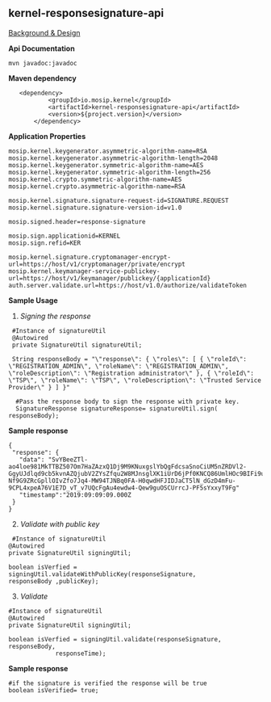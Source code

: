 ## kernel-responsesignature-api

[Background & Design](../../docs/design/kernel/kernel-cryptography-digitalsignature.md)


**Api Documentation**

```
mvn javadoc:javadoc
```

**Maven dependency**

 ```
    <dependency>
			<groupId>io.mosip.kernel</groupId>
			<artifactId>kernel-responsesignature-api</artifactId>
			<version>${project.version}</version>
		</dependency>
 ```


 **Application Properties**
 
 ```
mosip.kernel.keygenerator.asymmetric-algorithm-name=RSA
mosip.kernel.keygenerator.asymmetric-algorithm-length=2048
mosip.kernel.keygenerator.symmetric-algorithm-name=AES
mosip.kernel.keygenerator.symmetric-algorithm-length=256
mosip.kernel.crypto.symmetric-algorithm-name=AES
mosip.kernel.crypto.asymmetric-algorithm-name=RSA

mosip.kernel.signature.signature-request-id=SIGNATURE.REQUEST
mosip.kernel.signature.signature-version-id=v1.0

mosip.signed.header=response-signature

mosip.sign.applicationid=KERNEL
mosip.sign.refid=KER

mosip.kernel.signature.cryptomanager-encrypt-url=https://host/v1/cryptomanager/private/encrypt
mosip.kernel.keymanager-service-publickey-url=https://host/v1/keymanager/publickey/{applicationId}
auth.server.validate.url=https://host/v1.0/authorize/validateToken
 ```
 
 **Sample Usage**
 
   1. *Signing the response*
   
  ```
   #Instance of signatureUtil
   @Autowired
   private SignatureUtil signatureUtil;
   
   String responseBody = "\"response\": { \"roles\": [ { \"roleId\": \"REGISTRATION_ADMIN\", \"roleName\": \"REGISTRATION_ADMIN\", \"roleDescription\": \"Registration administrator\" }, { \"roleId\": \"TSP\", \"roleName\": \"TSP\", \"roleDescription\": \"Trusted Service Provider\" } ] }"
  
    #Pass the response body to sign the response with private key.
    SignatureResponse signatureResponse= signatureUtil.sign( responseBody);
   ```
   
   **Sample response**
 
 ```
 {
  "response": {
    "data": "SvYBeeZTl-ao4loe981MkTTBZ507Om7HaZAzxQ1Dj9M9KNuxgslYbQgFdcsaSnoCiUM5nZRDVl2-GgyUJdlqd9cb5kvnAZQjubV2ZYsZfqu2W8MJnsglXK1iUrD6jPf0KNCQ86UmlHOc9BIFi9u1Wh87b8kKmIdbkL8Jv4x2Yqqvufp5kkFja4udXcIVJhhSmsYS4Z0DtDv6p9eGZ18Gcrz-Nf9G9ZRcGpllOIvZfo7Jq4-MW94TJNBq0FA-H0qwdHFJIDJaCT5lN_dGzD4mFu-9CPL4xpeA76V1E7D_vT_v7UQcFgAu4ewdw4-Qew9guOSCUrrcJ-PF5sYxxyT9Fg"
    "timestamp":"2019:09:09:09.000Z
  }
}
 ```
   2. *Validate with public key*
   
   ```
    #Instance of signatureUtil
   @Autowired
   private SignatureUtil signingUtil;
   
   boolean isVerfied = signingUtil.validateWithPublicKey(responseSignature,
   responseBody ,publicKey);
   
   ```
 3. *Validate*
 
 
   ```
   #Instance of signatureUtil
   @Autowired
   private SignatureUtil signingUtil;
   
   boolean isVerfied = signingUtil.validate(responseSignature, responseBody,
				responseTime);
  ```
  
  **Sample response**
 
 ```
 #if the signature is verified the response will be true
 boolean isVerified= true;
 ```
 
  
  
   
 
   
